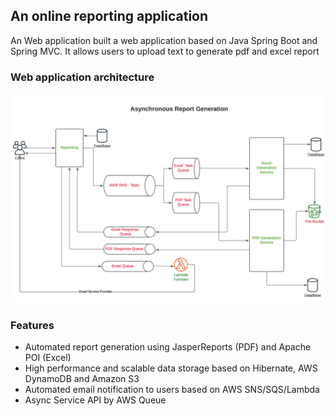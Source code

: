 ## An online reporting application 
An Web application built a web application based on Java Spring Boot and Spring MVC.
It allows users to upload text to generate pdf and excel report

### Web application architecture
![image 1](./ReportingSystemAsync.png)

### Features
- Automated report generation using JasperReports (PDF) and Apache POI (Excel)
- High performance and scalable data storage based on Hibernate, AWS DynamoDB and Amazon S3
- Automated email notification to users based on AWS SNS/SQS/Lambda
- Async Service API by AWS Queue
